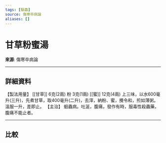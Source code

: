 ```yaml
---
tags: [驅蟲]
source: 傷寒卒病論
aliases: []
---
```


# 甘草粉蜜湯

**來源**: 傷寒卒病論  

---

## 詳細資料
【製法用量】 [[甘草]] 6克(2兩)
粉
3克(1兩) [[蜜]] 12克(4兩)
上三味，以水600毫升(三升)，先煮甘草，取400毫升(二升)，去滓，納粉、蜜，攪令和，煎如薄粥。溫服一升，差即止。
【主治】
蛔蟲病。吐涎，腹痛，發作有時，服毒性殺蟲藥，腹痛不能止者。

---

## 比較
